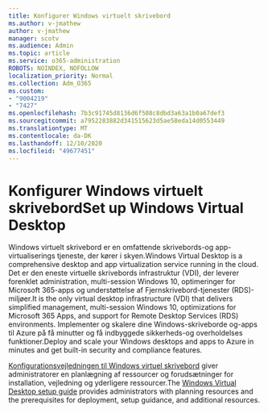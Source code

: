 ```yaml
---
title: Konfigurer Windows virtuelt skrivebord
ms.author: v-jmathew
author: v-jmathew
manager: scotv
ms.audience: Admin
ms.topic: article
ms.service: o365-administration
ROBOTS: NOINDEX, NOFOLLOW
localization_priority: Normal
ms.collection: Adm_O365
ms.custom:
- "9004219"
- "7427"
ms.openlocfilehash: 7b3c91745d8136d6f508c8dbd3a63a1b0a67def3
ms.sourcegitcommit: a7952283882d341515623d5ae58eda14d0553449
ms.translationtype: MT
ms.contentlocale: da-DK
ms.lasthandoff: 12/10/2020
ms.locfileid: "49677451"
---
```

# <a name="set-up-windows-virtual-desktop"></a><span data-ttu-id="51f38-102">Konfigurer Windows virtuelt skrivebord</span><span class="sxs-lookup"><span data-stu-id="51f38-102">Set up Windows Virtual Desktop</span></span>

<span data-ttu-id="51f38-103">Windows virtuelt skrivebord er en omfattende skrivebords-og app-virtualiserings tjeneste, der kører i skyen.</span><span class="sxs-lookup"><span data-stu-id="51f38-103">Windows Virtual Desktop is a comprehensive desktop and app virtualization service running in the cloud.</span></span> <span data-ttu-id="51f38-104">Det er den eneste virtuelle skrivebords infrastruktur (VDI), der leverer forenklet administration, multi-session Windows 10, optimeringer for Microsoft 365-apps og understøttelse af Fjernskrivebord-tjenester (RDS)-miljøer.</span><span class="sxs-lookup"><span data-stu-id="51f38-104">It is the only virtual desktop infrastructure (VDI) that delivers simplified management, multi-session Windows 10, optimizations for Microsoft 365 Apps, and support for Remote Desktop Services (RDS) environments.</span></span> <span data-ttu-id="51f38-105">Implementer og skalere dine Windows-skriveborde og-apps til Azure på få minutter og få indbyggede sikkerheds-og overholdelses funktioner.</span><span class="sxs-lookup"><span data-stu-id="51f38-105">Deploy and scale your Windows desktops and apps to Azure in minutes and get built-in security and compliance features.</span></span>

<span data-ttu-id="51f38-106">[Konfigurationsvejledningen til Windows virtuel skrivebord](https://go.microsoft.com/fwlink/?linkid=2146236) giver administratorer en planlægning af ressourcer og forudsætninger for installation, vejledning og yderligere ressourcer.</span><span class="sxs-lookup"><span data-stu-id="51f38-106">The [Windows Virtual Desktop setup guide](https://go.microsoft.com/fwlink/?linkid=2146236) provides administrators with planning resources and the prerequisites for deployment, setup guidance, and additional resources.</span></span>
